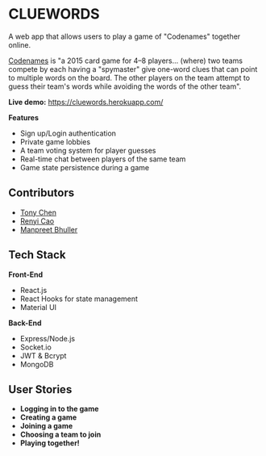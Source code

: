 # CLUEWORDS
A web app that allows users to play a game of "Codenames" together online. 

[Codenames](https://en.wikipedia.org/wiki/Codenames_(board_game)) is "a 2015 card game for 4–8 players... (where) two teams compete by each having a "spymaster" give one-word clues that can point to multiple words on the board. The other players on the team attempt to guess their team's words while avoiding the words of the other team".

**Live demo:** https://cluewords.herokuapp.com/

**Features**
* Sign up/Login authentication
* Private game lobbies
* A team voting system for player guesses
* Real-time chat between players of the same team
* Game state persistence during a game

## Contributors
* [Tony Chen](https://github.com/tonyc856)
* [Renyi Cao](https://github.com/reny1cao)
* [Manpreet Bhuller](https://github.com/ManpreetBhuller)

## Tech Stack
**Front-End**
* React.js
* React Hooks for state management
* Material UI

**Back-End**
* Express/Node.js
* Socket.io
* JWT & Bcrypt
* MongoDB

## User Stories
* **Logging in to the game**
* **Creating a game**
* **Joining a game**
* **Choosing a team to join**
* **Playing together!**
